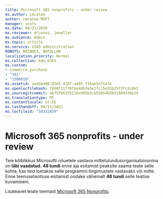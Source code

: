 ```yaml
---
title: Microsoft 365 nonprofits - under review
ms.author: cmcatee
author: cmcatee-MSFT
manager: scotv
ms.date: 04/21/2020
ms.reviewer: drjones, jmueller
ms.audience: Admin
ms.topic: article
ms.service: o365-administration
ROBOTS: NOINDEX, NOFOLLOW
localization_priority: Normal
ms.collection: Adm_O365
ms.custom:
- commerce_purchase
- "341"
- "1500010"
ms.assetid: aaeb8a90-8265-410f-a495-734ae5e75a76
ms.openlocfilehash: f8d8f11f70fbe4dbfe5e17c15e35b2573fc2c8b3
ms.sourcegitcommit: ab75f66355116e995b3cb5505465b31989339e28
ms.translationtype: MT
ms.contentlocale: et-EE
ms.lasthandoff: 08/13/2021
ms.locfileid: "58332859"
---
```

# <a name="microsoft-365-for-nonprofits---under-review"></a>Microsoft 365 nonprofits - under review

Teie kõlblikkus Microsofti nõuetele vastava mittetulundusorganisatsioonina on **läbi vaadatud.** **48 tundi** enne aja esitamist peaksite saama teate selle kohta, kas teid loetakse selle programmi tingimustele vastavaks või mitte. Enne teenusetaotluse esitamist oodake vähemalt **48 tundi** selle teatise kuvamiseni. 

Lisateavet leiate teemast [Microsoft 365 Nonprofits](https://www.microsoft.com/nonprofits/microsoft-365). 
